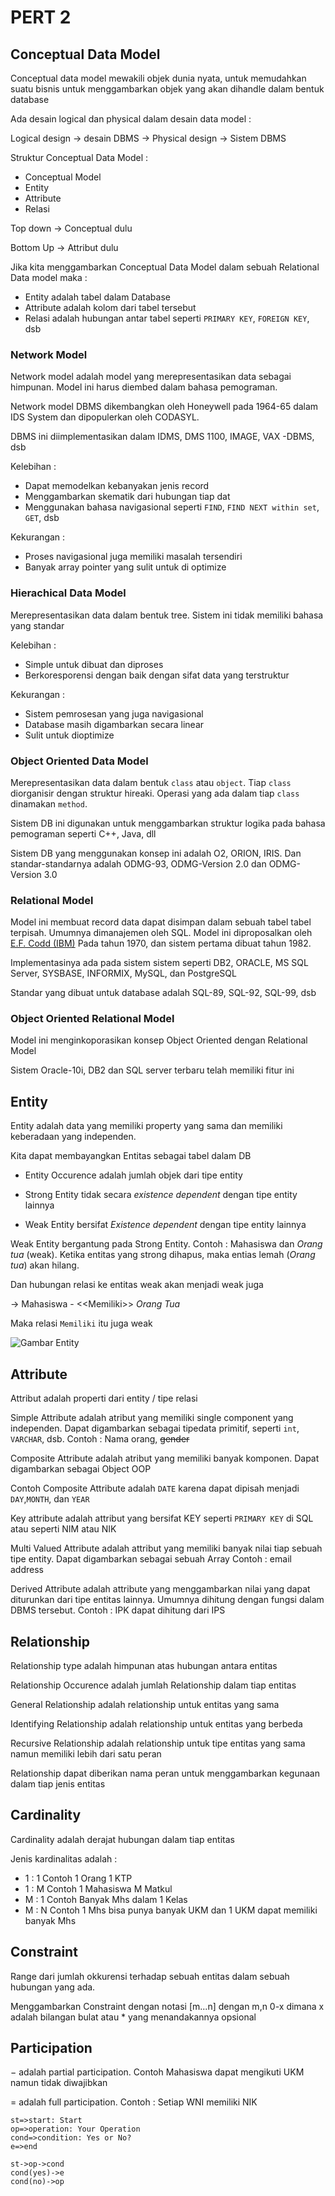 # PERT 2

## Conceptual Data Model

Conceptual data model mewakili objek dunia nyata, untuk memudahkan suatu bisnis untuk menggambarkan objek yang akan dihandle dalam bentuk database

Ada desain logical dan physical dalam desain data model :

Logical design -> desain DBMS -> Physical design -> Sistem DBMS

Struktur Conceptual Data Model :

* Conceptual Model
* Entity
* Attribute
* Relasi

Top down -> Conceptual dulu

Bottom Up -> Attribut dulu

Jika kita menggambarkan Conceptual Data Model dalam sebuah Relational Data model maka :

* Entity adalah tabel dalam Database
* Attribute adalah kolom dari tabel tersebut
* Relasi adalah hubungan antar tabel seperti `PRIMARY KEY`, `FOREIGN KEY`, dsb

### Network Model

Network model adalah model yang merepresentasikan data sebagai himpunan. Model ini harus diembed dalam bahasa pemograman. 

Network model DBMS dikembangkan oleh Honeywell pada 1964-65 dalam IDS System dan dipopulerkan oleh CODASYL.

DBMS ini diimplementasikan dalam IDMS, DMS 1100, IMAGE, VAX -DBMS, dsb

Kelebihan :

* Dapat memodelkan kebanyakan jenis record
* Menggambarkan skematik dari hubungan tiap dat
* Menggunakan bahasa navigasional seperti `FIND`, `FIND NEXT within set`, `GET`, dsb

Kekurangan :

* Proses navigasional juga memiliki masalah tersendiri
* Banyak array pointer yang sulit untuk di optimize

### Hierachical Data Model

Merepresentasikan data dalam bentuk tree. Sistem ini tidak memiliki bahasa yang standar

Kelebihan :

* Simple untuk dibuat dan diproses
* Berkoresporensi dengan baik dengan sifat data yang terstruktur

Kekurangan :

* Sistem pemrosesan yang juga navigasional
* Database masih digambarkan secara linear
* Sulit untuk dioptimize

### Object Oriented Data Model

Merepresentasikan data dalam bentuk `class` atau `object`. Tiap `class` diorganisir dengan struktur hireaki. Operasi yang ada dalam tiap `class` dinamakan `method`.

Sistem DB ini digunakan untuk menggambarkan struktur logika pada bahasa pemograman seperti C++, Java, dll

Sistem DB yang menggunakan konsep ini adalah O2, ORION, IRIS. Dan standar-standarnya adalah ODMG-93, ODMG-Version 2.0 dan ODMG-Version 3.0

### Relational Model

Model ini membuat record data dapat disimpan dalam sebuah tabel tabel terpisah. Umumnya dimanajemen oleh SQL. Model ini diproposalkan oleh [E.F. Codd (IBM)](#) Pada tahun 1970, dan sistem pertama dibuat tahun 1982. 

Implementasinya ada pada sistem sistem seperti DB2, ORACLE, MS SQL Server, SYSBASE, INFORMIX, MySQL, dan PostgreSQL

Standar yang dibuat untuk database adalah SQL-89, SQL-92, SQL-99, dsb

### Object Oriented Relational Model

Model ini menginkoporasikan konsep Object Oriented dengan Relational Model

Sistem Oracle-10i, DB2 dan SQL server terbaru telah memiliki fitur ini

## Entity

Entity adalah data yang memiliki property yang sama dan memiliki keberadaan yang independen.

Kita dapat membayangkan Entitas sebagai tabel dalam DB

* Entity Occurence adalah jumlah objek dari tipe entity

* Strong Entity tidak secara *existence dependent* dengan tipe entity lainnya

* Weak Entity bersifat *Existence dependent* dengan tipe entity lainnya

Weak Entity bergantung pada Strong Entity. Contoh : Mahasiswa dan *Orang tua* (weak). Ketika entitas yang strong dihapus, maka entias lemah (*Orang tua*) akan hilang.

Dan hubungan relasi ke entitas weak akan menjadi weak juga

-> Mahasiswa - \<\<Memiliki>> *Orang Tua*

Maka relasi `Memiliki` itu juga weak

![Gambar Entity](#)

## Attribute

Attribut adalah properti dari entity / tipe relasi

Simple Attribute adalah atribut yang memiliki single component yang independen. Dapat digambarkan sebagai tipedata primitif, seperti `int`, `VARCHAR`, dsb.  Contoh : Nama orang, ~~gender~~

Composite Attribute adalah atribut yang memiliki banyak komponen. Dapat digambarkan sebagai Object OOP

Contoh Composite Attribute adalah `DATE` karena dapat dipisah menjadi `DAY`,`MONTH`, dan `YEAR`

Key attribute adalah attribut yang bersifat KEY seperti `PRIMARY KEY` di SQL atau seperti NIM atau NIK

Multi Valued Attribute adalah attribut yang memiliki banyak nilai tiap sebuah tipe entity. Dapat digambarkan sebagai sebuah Array Contoh : email address

Derived Attribute adalah attribute yang menggambarkan nilai yang dapat diturunkan dari tipe entitas lainnya. Umumnya dihitung dengan fungsi dalam DBMS tersebut. Contoh : IPK dapat dihitung dari IPS

## Relationship

Relationship type adalah himpunan atas hubungan antara entitas

Relationship Occurence adalah jumlah Relationship dalam tiap entitas

General Relationship adalah relationship untuk entitas yang sama

Identifying Relationship adalah relationship untuk entitas yang berbeda

Recursive Relationship adalah relationship untuk tipe entitas yang sama namun memiliki lebih dari satu peran

Relationship dapat diberikan nama peran untuk menggambarkan kegunaan dalam tiap jenis entitas 

## Cardinality

Cardinality adalah derajat hubungan dalam tiap entitas

Jenis kardinalitas adalah :

* 1 : 1 Contoh 1 Orang 1 KTP
* 1 : M Contoh 1 Mahasiswa M Matkul
* M : 1 Contoh Banyak Mhs dalam 1 Kelas
* M : N Contoh 1 Mhs bisa punya banyak UKM dan 1 UKM dapat memiliki banyak Mhs

## Constraint

Range dari jumlah okkurensi terhadap sebuah entitas dalam sebuah hubungan yang ada.

Menggambarkan Constraint dengan notasi \[m...n\] dengan m,n 0-x dimana x adalah bilangan bulat atau * yang menandakannya opsional

## Participation

$-$ adalah partial participation. Contoh Mahasiswa dapat mengikuti UKM namun tidak diwajibkan

$=$ adalah full participation. Contoh : Setiap WNI memiliki NIK

````flow
st=>start: Start
op=>operation: Your Operation
cond=>condition: Yes or No?
e=>end

st->op->cond
cond(yes)->e
cond(no)->op
````
